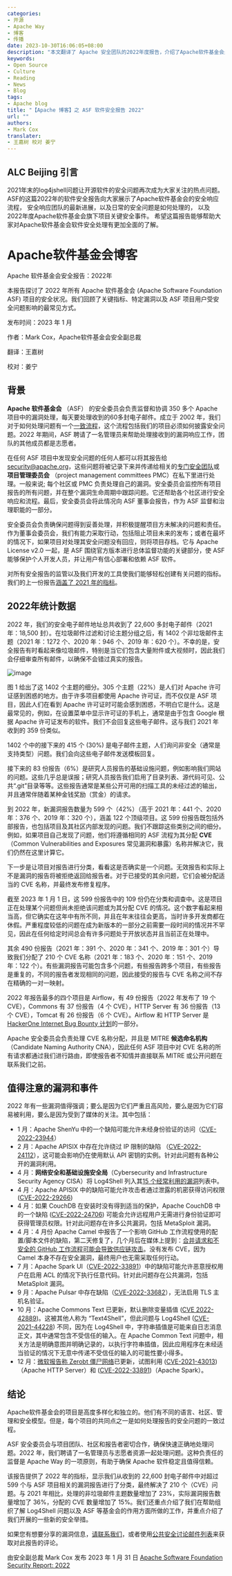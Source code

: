 ```yaml
---
categories:
- 开源
- Apache Way
- 博客
- 传播
date: 2023-10-30T16:06:05+08:00
description: "本文翻译了 Apache 安全团队的2022年度报告，介绍了Apache软件基金会是的安全响应流程， 安全响应团队的日常的工作任务， 以及2022年度Apache软件基金会旗下项目关键安全事件。"
keywords:
- Open Source
- Culture
- Reading
- News
- Blog
tags:
- Apache blog
title: "【Apache 博客】之 ASF 软件安全报告 2022"
url: ""
authors:
- Mark Cox
translater:
- 王嘉树 校对 姜宁
---
```

## ALC Beijing 引言

2021年末的log4jshell问题让开源软件的安全问题再次成为大家关注的热点问题。 ASF的这篇2022年的软件安全报告向大家展示了Apache软件基金会的安全响应流程， 安全响应团队的最新进展，以及日常的安全问题是如何处理的， 以及2022年度Apache软件基金会旗下项目关键安全事件。 希望这篇报告能够帮助大家对Apache软件基金会软件安全处理有更加全面的了解。

# Apache软件基金会博客

Apache 软件基金会安全报告：2022年

本报告探讨了 2022 年所有 Apache 软件基金会 (Apache Software Foundation ASF) 项目的安全状况。我们回顾了关键指标、特定漏洞以及 ASF 项目用户受安全问题影响的最常见方式。

发布时间：2023 年 1 月

作者：Mark Cox，Apache软件基金会安全副总裁

翻译：王嘉树

校对：姜宁

## 背景

**Apache 软件基金会** （ASF） 的安全委员会负责监督和协调 350 多个 Apache 项目中的漏洞处理，每天要处理收到的60多封电子邮件。成立于 2002 年，我们对于如何处理问题有一个[一致流程](https://s.apache.org/cveprocess)，这个流程包括我们的项目必须如何披露安全问题。2022 年期间，ASF 聘请了一名管理员来帮助处理接收到的漏洞响应工作，团队的其他成员都是志愿者。

在任何 ASF 项目中发现安全问题的任何人都可以将其报告给 [security@apache.org](mailto:security@apache.org)，这些问题将被记录下来并传递给相关的[专门安全团队](https://apache.org/security/projects.html)或**项目管理委员会** （project management committees PMC）在私下里进行处理。一般来说; 每个社区或 PMC 负责处理自己的漏洞。安全委员会监控所有项目报告的所有问题，并在整个漏洞生命周期中跟踪问题。它还帮助各个社区进行安全响应和流程。最后，安全委员会将此情况向 ASF 董事会报告，作为 ASF 监督和治理职能的一部分。

安全委员会负责确保问题得到妥善处理，并积极提醒项目方未解决的问题和责任。作为董事会委员会，我们有能力采取行动，包括阻止项目未来的发布；或者在最坏的情况下，如果项目对处理其安全问题没有回应，则将项目存档。它与 Apache License v2.0 一起，是 ASF 围绕官方版本进行总体监督功能的关键部分，使 ASF 能够保护个人开发人员，并让用户有信心部署和依赖 ASF 软件。

对所有安全报告的监管以及我们开发的工具使我们能够轻松创建有关问题的指标。我们的上一份报告[涵盖了 2021 年的指标](https://news.apache.org/foundation/entry/apache-software-foundation-security-report2)。

## 2022年统计数据

2022 年，我们的安全电子邮件地址总共收到了 22,600 多封电子邮件（2021 年：18,500 封）。在垃圾邮件过滤和讨论主题分组之后，有 1402 个非垃圾邮件主题（2021 年：1272 个、2020 年：946 个、2019 年：620 个）。不幸的是，安全报告有时看起来像垃圾邮件，特别是当它们包含大量附件或大视频时，因此我们会仔细审查所有邮件，以确保不会错过真实的报告。

![image](https://github.com/alc-beijing/translation/assets/39830125/d7917507-9a42-4512-8f68-a176b00cbd6d)


图 1 给出了这 1402 个主题的细分。305 个主题（22%）是人们对 Apache 许可证感到困惑的地方。由于许多项目都使用 Apache 许可证，而不仅仅是 ASF 项目，因此人们在看到 Apache 许可证时可能会感到困惑，不明白它是什么。这是最常见的，例如，在设置菜单中显示许可证的手机上，通常是由于包含 Google 根据 Apache 许可证发布的软件。我们不会回复这些电子邮件。这与我们 2021 年收到的 359 份类似。

1402 个中的接下来的 415 个 (30%) 是电子邮件主题，人们询问非安全（通常是支持类型）问题。我们会向这些电子邮件发送模板回复。

接下来的 83 份报告（6%）是研究人员报告的基础设施问题，例如影响我们网站的问题。这些几乎总是误报；研究人员报告我们启用了目录列表、源代码可见、公共“.git”目录等等。这些报告通常是某些公开可用的扫描工具的未经过滤的输出，并且通常伴随着某种金钱奖励（赏金）的请求。

到 2022 年，新漏洞报告数量为 599 个（42%）（高于 2021 年：441 个、2020 年：376 个、2019 年：320 个），涵盖 122 个顶级项目。这 599 份报告既包括外部报告，也包括项目及其社区内部发现的问题。我们不跟踪这些类别之间的细分。例如，如果项目自己发现了问题，他们将遵循相同的 ASF 流程为其分配 **CVE**（Common Vulnerabilities and Exposures 常见漏洞和暴露）名称并解决它，我们仍然在这里计算它。

下一步是让项目对报告进行分类，看看这是否确实是一个问题。无效报告和实际上不是漏洞的报告将被拒绝返回给报告者。对于已接受的其余问题，它们会被分配适当的 CVE 名称，并最终发布修复程序。

截至 2023 年 1 月 1 日，这 599 份报告中的 109 份仍在分类和调查中。这是项目正在处理某个问题但尚未拒绝该问题或为其分配 CVE 的情况。这个数字看起来相当高，但它确实在这年中有所不同，并且在年末往往会更高，当时许多开发商都在休假。严重程度较低的问题在成为新版本的一部分之前需要一段时间的情况并不罕见，因此在任何给定时间总会有许多问题处于开放状态并且当前正在处理中。

其余 490 份报告（2021 年：391 个、2020 年：341 个、2019 年：301 个）导致我们分配了 210 个 CVE 名称（2021 年：183 个、2020 年：151 个、2019 年：122 个）。有些漏洞报告可能包含多个问题，有些报告跨多个项目，有些报告是重复的，不同的报告者发现相同的问题，因此接受的报告与 CVE 名称之间不存在精确的一对一映射。

2022 年报告最多的四个项目是 Airflow，有 49 份报告（2022 年发布了 19 个 CVE），Commons 有 37 份报告（4 个 CVE），HTTP Server 有 36 份报告（13 个 CVE），Tomcat 有 26 份报告（6 个 CVE）。Airflow 和 HTTP Server 是 [HackerOne Internet Bug Bounty  计划](https://hackerone.com/ibb)的一部分。

Apache 安全委员会负责处理 CVE 名称分配，并且是 MITRE **候选命名机构** （Candidate Naming Authority CNA），因此任何 ASF 项目中对 CVE 名称的所有请求都通过我们进行路由，即使报告者不知情并直接联系 MITRE 或公开问题在联系我们之前。

## 值得注意的漏洞和事件

2022 年有一些漏洞值得强调；要么是因为它们严重且高风险，要么是因为它们容易被利用，要么是因为受到了媒体的关注。其中包括：

- 1 月：Apache ShenYu 中的一个缺陷可能允许未经身份验证的访问（[CVE-2022-23944](https://www.cve.org/CVERecord?id=CVE-2022-23944)）
- 2 月：Apache APISIX 中存在允许绕过 IP 限制的缺陷 （[CVE-2022-24112](https://www.cve.org/CVERecord?id=CVE-2022-24112)），这可能会影响仍在使用默认 API 密钥的实例。针对此问题有各种公开的漏洞利用。
- 4 月：**网络安全和基础设施安全局**（Cybersecurity and Infrastructure Security Agency CISA）将 Log4Shell 列入其[15 个经常利用的漏洞](https://www.cisa.gov/uscert/ncas/current-activity/2022/04/27/2021-top-routinely-exploited-vulnerabilities)列表中。
- 4 月：Apache APISIX 中的缺陷可能允许攻击者通过泄露的机密获得访问权限 ([CVE-2022-29266](https://www.cve.org/CVERecord?id=CVE-2022-29266))
- 4 月：如果 CouchDB 在安装时没有得到适当的保护，Apache CouchDB 中的一个缺陷 ([CVE-2022-24706](https://www.cve.org/CVERecord?id=CVE-2022-24706)) 可能会允许远程用户无需进行身份验证即可获得管理员权限。针对此问题存在许多公共漏洞，包括 MetaSploit 漏洞。
- 4 月：4 月份 Apache Camel 中报告了一个影响 GitHub 工作流程使用的配置/脚本文件的缺陷，第二天修复了，几个月后在媒体上提到：[合并请求和不安全的 GitHub 工作流程可能会导致供应链攻击](https://www.theregister.com/2022/09/01/google_firebase_apache_camel_github/)。没有发布 CVE，因为 Camel 本身不存在安全漏洞，最终用户也无需采取任何行动。
- 7 月：Apache Spark UI（[CVE-2022-33891](https://www.cve.org/CVERecord?id=CVE-2022-33891)）中的缺陷可能允许恶意授权用户在启用 ACL 的情况下执行任意代码。针对此问题存在公共漏洞，包括 MetaSploit 漏洞。
- 9 月：Apache Pulsar 中存在缺陷（[CVE-2022-33682](https://www.cve.org/CVERecord?id=CVE-2022-33682)），无法启用 TLS 主机名验证。
- 10 月：Apache Commons Text 已更新，默认删除变量插值 ([CVE 2022-42889](https://www.cve.org/CVERecord?id=CVE-2022-42889))。这被其他人称为 “Text4Shell”，但此问题与 Log4Shell ([CVE-2021-44228](https://www.cve.org/CVERecord?id=CVE-2021-44228)) 不同，因为在 Log4Shell 中，字符串插值是可能来自日志消息正文，其中通常包含不受信任的输入。在 Apache Common Text 问题中，相关方法是明确意图并明确记录的，以执行字符串插值，因此应用程序在未经适当验证的情况下无意中传递不受信任的输入的可能性要小得多。
- 12 月：[微软报告称 Zerobt 僵尸网络](https://www.microsoft.com/en-us/security/blog/2022/12/21/microsoft-research-uncovers-new-zerobot-capabilities/)已更新，试图利用 ([CVE-2021-43013](https://www.cve.org/CVERecord?id=CVE-2021-43013))（Apache HTTP Server）和 ([CVE-2022-33891](https://www.cve.org/CVERecord?id=CVE-2022-33891))（Apache Spark）。

## 结论

Apache软件基金会的项目是高度多样化和独立的。他们有不同的语言、社区、管理和安全模型。但是，每个项目的共同点之一是如何处理报告的安全问题的一致过程。

ASF 安全委员会与项目团队、社区和报告者密切合作，确保快速正确地处理问题。2022 年，我们聘请了一名管理员与志愿者资源一起处理问题。这种负责任的监督是 Apache Way 的一项原则，有助于确保 Apache 软件稳定且值得信赖。

该报告提供了 2022 年的指标，显示我们从收到的 22,600 封电子邮件中对超过 599 个与 ASF 项目相关的漏洞报告进行了分类，最终解决了 210 个（CVE）问题。与 2021 年相比，处理的非垃圾邮件主题数量增加了 23%，实际漏洞报告数量增加了 36%，分配的 CVE 数量增加了 15%。我们还重点介绍了我们在帮助组织了解 Log4Shell 问题以及 ASF 等基金会的作用方面所做的工作，并重点介绍了我们开展的一些新的安全举措。

如果您有想要分享的漏洞信息，[请联系我们](https://apache.org/security/#reporting-a-vulnerability)，或者使用[公共安全讨论邮件列表](https://lists.apache.org/list.html?security-discuss@community.apache.org)来获取对此报告的评论。

由安全副总裁 Mark Cox 发布 2023 年 1 月 31 日
[Apache Software Foundation Security Report: 2022](https://blogs.apache.org/security/entry/asf-security-report-2022)
